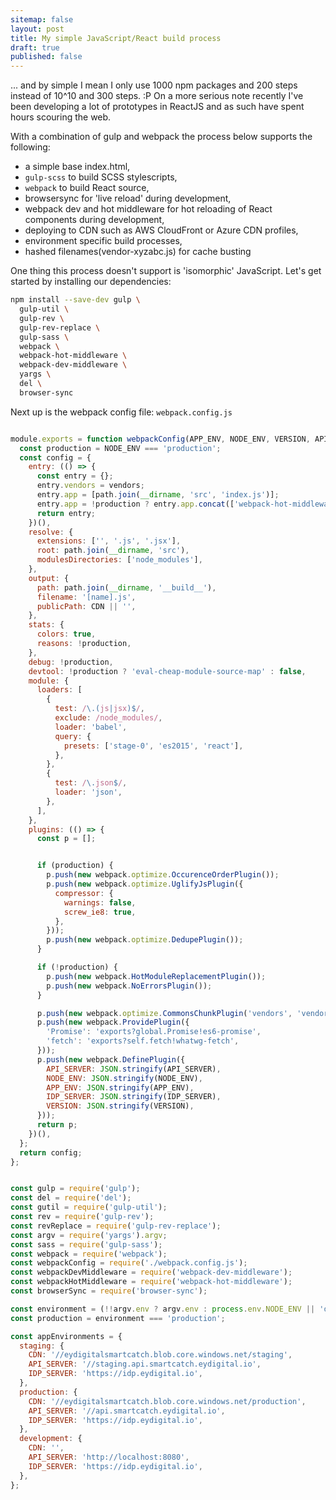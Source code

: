 ```yaml
---
sitemap: false
layout: post
title: My simple JavaScript/React build process
draft: true
published: false
---
```



... and by simple I mean I only use 1000 npm packages and 200 steps instead of 10^10 and 300 steps. :P On a more serious note recently I've been developing a lot of prototypes in ReactJS and as such have spent hours scouring the web.

With a combination of gulp and webpack the process below supports the following:

- a simple base index.html,
- `gulp-scss` to build SCSS stylescripts,
- `webpack` to build React source,
- browsersync for 'live reload' during development,
- webpack dev and hot middleware for hot reloading of React components during development,
- deploying to CDN such as AWS CloudFront or Azure CDN profiles,
- environment specific build processes,
- hashed filenames(vendor-xyzabc.js) for cache busting

One thing this process doesn't support is 'isomorphic' JavaScript. Let's get started by installing our dependencies:


```bash
npm install --save-dev gulp \
  gulp-util \
  gulp-rev \
  gulp-rev-replace \
  gulp-sass \
  webpack \
  webpack-hot-middleware \
  webpack-dev-middleware \
  yargs \
  del \
  browser-sync
```

Next up is the webpack config file: `webpack.config.js`


```javascript

module.exports = function webpackConfig(APP_ENV, NODE_ENV, VERSION, API_SERVER, IDP_SERVER, CDN, vendors) {
  const production = NODE_ENV === 'production';
  const config = {
    entry: (() => {
      const entry = {};
      entry.vendors = vendors;
      entry.app = [path.join(__dirname, 'src', 'index.js')];
      entry.app = !production ? entry.app.concat(['webpack-hot-middleware/client']) : entry.app;
      return entry;
    })(),
    resolve: {
      extensions: ['', '.js', '.jsx'],
      root: path.join(__dirname, 'src'),
      modulesDirectories: ['node_modules'],
    },
    output: {
      path: path.join(__dirname, '__build__'),
      filename: '[name].js',
      publicPath: CDN || '',
    },
    stats: {
      colors: true,
      reasons: !production,
    },
    debug: !production,
    devtool: !production ? 'eval-cheap-module-source-map' : false,
    module: {
      loaders: [
        {
          test: /\.(js|jsx)$/,
          exclude: /node_modules/,
          loader: 'babel',
          query: {
            presets: ['stage-0', 'es2015', 'react'],
          },
        },
        {
          test: /\.json$/,
          loader: 'json',
        },
      ],
    },
    plugins: (() => {
      const p = [];


      if (production) {
        p.push(new webpack.optimize.OccurenceOrderPlugin());
        p.push(new webpack.optimize.UglifyJsPlugin({
          compressor: {
            warnings: false,
            screw_ie8: true,
          },
        }));
        p.push(new webpack.optimize.DedupePlugin());
      }

      if (!production) {
        p.push(new webpack.HotModuleReplacementPlugin());
        p.push(new webpack.NoErrorsPlugin());
      }

      p.push(new webpack.optimize.CommonsChunkPlugin('vendors', 'vendors.js'));
      p.push(new webpack.ProvidePlugin({
        'Promise': 'exports?global.Promise!es6-promise',
        'fetch': 'exports?self.fetch!whatwg-fetch',
      }));
      p.push(new webpack.DefinePlugin({
        API_SERVER: JSON.stringify(API_SERVER),
        NODE_ENV: JSON.stringify(NODE_ENV),
        APP_ENV: JSON.stringify(APP_ENV),
        IDP_SERVER: JSON.stringify(IDP_SERVER),
        VERSION: JSON.stringify(VERSION),
      }));
      return p;
    })(),
  };
  return config;
};


```


```javascript

const gulp = require('gulp');
const del = require('del');
const gutil = require('gulp-util');
const rev = require('gulp-rev');
const revReplace = require('gulp-rev-replace');
const argv = require('yargs').argv;
const sass = require('gulp-sass');
const webpack = require('webpack');
const webpackConfig = require('./webpack.config.js');
const webpackDevMiddleware = require('webpack-dev-middleware');
const webpackHotMiddleware = require('webpack-hot-middleware');
const browserSync = require('browser-sync');

```


```javascript
const environment = (!!argv.env ? argv.env : process.env.NODE_ENV || 'development');
const production = environment === 'production';

const appEnvironments = {
  staging: {
    CDN: '//eydigitalsmartcatch.blob.core.windows.net/staging',
    API_SERVER: '//staging.api.smartcatch.eydigital.io',
    IDP_SERVER: 'https://idp.eydigital.io',
  },
  production: {
    CDN: '//eydigitalsmartcatch.blob.core.windows.net/production',
    API_SERVER: '//api.smartcatch.eydigital.io',
    IDP_SERVER: 'https://idp.eydigital.io',
  },
  development: {
    CDN: '',
    API_SERVER: 'http://localhost:8080',
    IDP_SERVER: 'https://idp.eydigital.io',
  },
};
```
